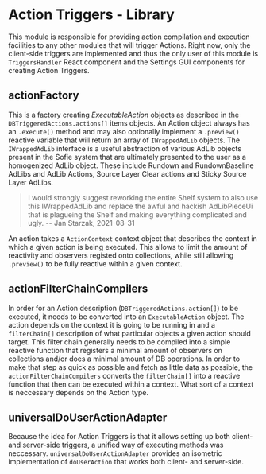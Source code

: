 # Action Triggers - Library

This module is responsible for providing action compilation and execution facilities to any other modules that will
trigger Actions. Right now, only the client-side triggers are implemented and thus the only user of this module is
`TriggersHandler` React component and the Settings GUI components for creating Action Triggers.

## actionFactory

This is a factory creating _ExecutableAction_ objects as described in the `DBTriggeredActions.actions[]` items objects.
An Action object always has an `.execute()` method and may also optionally implement a `.preview()` reactive variable
that will return an array of `IWrappedAdLib` objects. The `IWrappedAdLib` interface is a useful abstraction of various
AdLib objects present in the Sofie system that are ultimately presented to the user as a homogenized AdLib object. These
include Rundown and RundownBaseline AdLibs and AdLib Actions, Source Layer Clear actions and Sticky Source Layer AdLibs.

> I would strongly suggest reworking the entire Shelf system to also use this IWrappedAdLib and replace the awful and
> hackish AdLibPieceUi that is plagueing the Shelf and making everything complicated and ugly. -- Jan Starzak,
> 2021-08-31

An action takes a `ActionContext` context object that describes the context in which a given action is being executed.
This allows to limit the amount of reactivity and observers registed onto collections, while still allowing `.preview()`
to be fully reactive within a given context.

## actionFilterChainCompilers

In order for an Action description (`DBTriggeredActions.action[]`) to be executed, it needs to be converted into an
`ExecutableAction` object. The action depends on the context it is going to be running in and a `filterChain[]`
description of what particular objects a given action should target. This filter chain generally needs to be compiled
into a simple reactive function that registers a minimal amount of observers on collections and/or does a minimal amount
of DB operations. In order to make that step as quick as possible and fetch as little data as possible, the
`actionFilterChainCompilers` converts the `filterChain[]` into a reactive function that then can be executed within a
context. What sort of a context is neccessary depends on the Action type.

## universalDoUserActionAdapter

Because the idea for Action Triggers is that it allows setting up both client- and server-side triggers, a unified way
of executing methods was neccessary. `universalDoUserActionAdapter` provides an isometric implementation of
`doUserAction` that works both client- and server-side.
